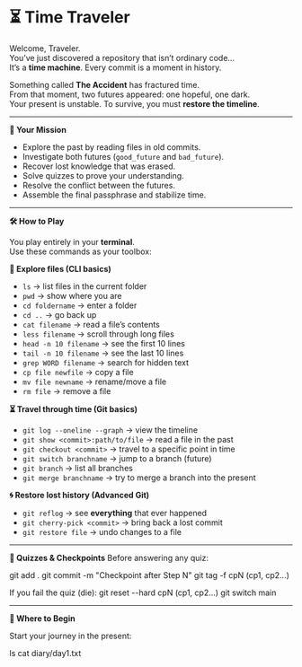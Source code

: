 # ⏳ Time Traveler

Welcome, Traveler.  
You’ve just discovered a repository that isn’t ordinary code…  
It’s a **time machine**. Every commit is a moment in history.

Something called **The Accident** has fractured time.  
From that moment, two futures appeared: one hopeful, one dark.  
Your present is unstable. To survive, you must **restore the timeline**.

---

**🎯 Your Mission**
- Explore the past by reading files in old commits.
- Investigate both futures (`good_future` and `bad_future`).
- Recover lost knowledge that was erased.
- Solve quizzes to prove your understanding.
- Resolve the conflict between the futures.
- Assemble the final passphrase and stabilize time.

---

**🛠️ How to Play**

You play entirely in your **terminal**.  
Use these commands as your toolbox:

**🔎 Explore files (CLI basics)**
- `ls` → list files in the current folder
- `pwd` → show where you are
- `cd foldername` → enter a folder
- `cd ..` → go back up
- `cat filename` → read a file’s contents
- `less filename` → scroll through long files
- `head -n 10 filename` → see the first 10 lines
- `tail -n 10 filename` → see the last 10 lines
- `grep WORD filename` → search for hidden text
- `cp file newfile` → copy a file
- `mv file newname` → rename/move a file
- `rm file` → remove a file

**⏳ Travel through time (Git basics)**
- `git log --oneline --graph` → view the timeline
- `git show <commit>:path/to/file` → read a file in the past
- `git checkout <commit>` → travel to a specific point in time
- `git switch branchname` → jump to a branch (future)
- `git branch` → list all branches
- `git merge branchname` → try to merge a branch into the present

**🌀 Restore lost history (Advanced Git)**
- `git reflog` → see **everything** that ever happened
- `git cherry-pick <commit>` → bring back a lost commit
- `git restore file` → undo changes to a file

---

**🧩 Quizzes & Checkpoints**
Before answering any quiz:

git add .
git commit -m "Checkpoint after Step N"
git tag -f cpN (cp1, cp2...)

If you fail the quiz (die):
git reset --hard cpN (cp1, cp2...)
git switch main

___________________________________________________________________________

**🚀 Where to Begin**

Start your journey in the present:

ls
cat diary/day1.txt